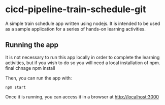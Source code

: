# cicd-pipeline-train-schedule-git

A simple train schedule app written using nodejs. It is intended to be used as a sample application for a series of hands-on learning activities.

## Running the app

It is not necessary to run this app locally in order to complete the learning activities, but if you wish to do so you will need a local installation of npm. final chnage
    npm install

Then, you can run the app with:

    npm start

Once it is running, you can access it in a browser at [http://localhost:3000](http://localhost:3000)
